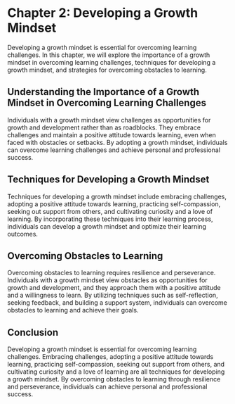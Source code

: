 Chapter 2: Developing a Growth Mindset
======================================

Developing a growth mindset is essential for overcoming learning challenges. In this chapter, we will explore the importance of a growth mindset in overcoming learning challenges, techniques for developing a growth mindset, and strategies for overcoming obstacles to learning.

Understanding the Importance of a Growth Mindset in Overcoming Learning Challenges
----------------------------------------------------------------------------------

Individuals with a growth mindset view challenges as opportunities for growth and development rather than as roadblocks. They embrace challenges and maintain a positive attitude towards learning, even when faced with obstacles or setbacks. By adopting a growth mindset, individuals can overcome learning challenges and achieve personal and professional success.

Techniques for Developing a Growth Mindset
------------------------------------------

Techniques for developing a growth mindset include embracing challenges, adopting a positive attitude towards learning, practicing self-compassion, seeking out support from others, and cultivating curiosity and a love of learning. By incorporating these techniques into their learning process, individuals can develop a growth mindset and optimize their learning outcomes.

Overcoming Obstacles to Learning
--------------------------------

Overcoming obstacles to learning requires resilience and perseverance. Individuals with a growth mindset view obstacles as opportunities for growth and development, and they approach them with a positive attitude and a willingness to learn. By utilizing techniques such as self-reflection, seeking feedback, and building a support system, individuals can overcome obstacles to learning and achieve their goals.

Conclusion
----------

Developing a growth mindset is essential for overcoming learning challenges. Embracing challenges, adopting a positive attitude towards learning, practicing self-compassion, seeking out support from others, and cultivating curiosity and a love of learning are all techniques for developing a growth mindset. By overcoming obstacles to learning through resilience and perseverance, individuals can achieve personal and professional success.

